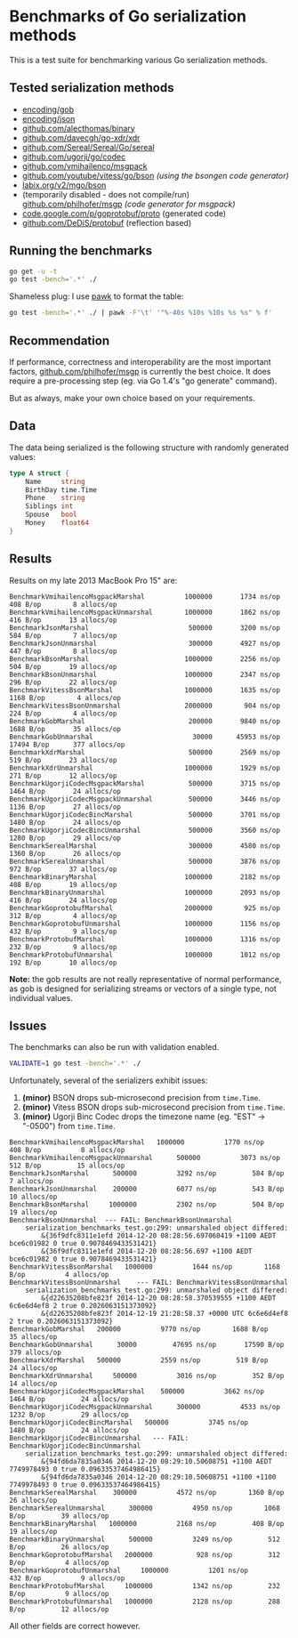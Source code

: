 # Benchmarks of Go serialization methods

This is a test suite for benchmarking various Go serialization methods.

## Tested serialization methods

- [encoding/gob](http://golang.org/pkg/encoding/gob/)
- [encoding/json](http://golang.org/pkg/encoding/json/)
- [github.com/alecthomas/binary](https://github.com/alecthomas/binary)
- [github.com/davecgh/go-xdr/xdr](https://github.com/davecgh/go-xdr)
- [github.com/Sereal/Sereal/Go/sereal](https://github.com/Sereal/Sereal)
- [github.com/ugorji/go/codec](https://github.com/ugorji/go/tree/master/codec)
- [github.com/vmihailenco/msgpack](https://github.com/vmihailenco/msgpack)
- [github.com/youtube/vitess/go/bson](https://github.com/youtube/vitess/tree/master/go/bson) *(using the bsongen code generator)*
- [labix.org/v2/mgo/bson](https://labix.org/v2/mgo/bson)
- (temporarily disabled - does not compile/run) [github.com/philhofer/msgp](https://github.com/philhofer/msgp) *(code generator for msgpack)*
- [code.google.com/p/goprotobuf/proto](https://code.google.com/p/goprotobuf/proto) (generated code)
- [github.com/DeDiS/protobuf](https://github.com/DeDiS/protobuf) (reflection based)


## Running the benchmarks

```bash
go get -u -t
go test -bench='.*' ./
```

Shameless plug: I use [pawk](https://github.com/alecthomas/pawk) to format the table:

```bash
go test -bench='.*' ./ | pawk -F'\t' '"%-40s %10s %10s %s %s" % f'
```

## Recommendation

If performance, correctness and interoperability are the most important
factors, [github.com/philhofer/msgp](https://github.com/philhofer/msgp) is currently
the best choice. It does require a pre-processing step (eg. via Go 1.4's "go
generate" command).

But as always, make your own choice based on your requirements.

## Data

The data being serialized is the following structure with randomly generated values:

```go
type A struct {
    Name     string
    BirthDay time.Time
    Phone    string
    Siblings int
    Spouse   bool
    Money    float64
}
```


## Results

Results on my late 2013 MacBook Pro 15" are:

```
BenchmarkVmihailencoMsgpackMarshal          1000000       1734 ns/op      408 B/op        8 allocs/op
BenchmarkVmihailencoMsgpackUnmarshal        1000000       1862 ns/op      416 B/op       13 allocs/op
BenchmarkJsonMarshal                         500000       3200 ns/op      584 B/op        7 allocs/op
BenchmarkJsonUnmarshal                       300000       4927 ns/op      447 B/op        8 allocs/op
BenchmarkBsonMarshal                        1000000       2256 ns/op      504 B/op       19 allocs/op
BenchmarkBsonUnmarshal                      1000000       2347 ns/op      296 B/op       22 allocs/op
BenchmarkVitessBsonMarshal                  1000000       1635 ns/op     1168 B/op        4 allocs/op
BenchmarkVitessBsonUnmarshal                2000000        904 ns/op      224 B/op        4 allocs/op
BenchmarkGobMarshal                          200000       9840 ns/op     1688 B/op       35 allocs/op
BenchmarkGobUnmarshal                         30000      45953 ns/op    17494 B/op      377 allocs/op
BenchmarkXdrMarshal                          500000       2569 ns/op      519 B/op       23 allocs/op
BenchmarkXdrUnmarshal                       1000000       1929 ns/op      271 B/op       12 allocs/op
BenchmarkUgorjiCodecMsgpackMarshal           500000       3715 ns/op     1464 B/op       24 allocs/op
BenchmarkUgorjiCodecMsgpackUnmarshal         500000       3446 ns/op     1136 B/op       27 allocs/op
BenchmarkUgorjiCodecBincMarshal              500000       3701 ns/op     1480 B/op       24 allocs/op
BenchmarkUgorjiCodecBincUnmarshal            500000       3560 ns/op     1280 B/op       29 allocs/op
BenchmarkSerealMarshal                       300000       4580 ns/op     1360 B/op       26 allocs/op
BenchmarkSerealUnmarshal                     500000       3876 ns/op      972 B/op       37 allocs/op
BenchmarkBinaryMarshal                      1000000       2182 ns/op      408 B/op       19 allocs/op
BenchmarkBinaryUnmarshal                    1000000       2093 ns/op      416 B/op       24 allocs/op
BenchmarkGoprotobufMarshal                  2000000        925 ns/op      312 B/op        4 allocs/op
BenchmarkGoprotobufUnmarshal                1000000       1156 ns/op      432 B/op        9 allocs/op
BenchmarkProtobufMarshal                    1000000       1316 ns/op      232 B/op        9 allocs/op
BenchmarkProtobufUnmarshal                  1000000       1012 ns/op      192 B/op       10 allocs/op
```

**Note:** the gob results are not really representative of normal performance, as gob is designed for serializing streams or vectors of a single type, not individual values.


## Issues

The benchmarks can also be run with validation enabled.

```bash
VALIDATE=1 go test -bench='.*' ./
```

Unfortunately, several of the serializers exhibit issues:

1. **(minor)** BSON drops sub-microsecond precision from `time.Time`.
2. **(minor)** Vitess BSON drops sub-microsecond precision from `time.Time`.
3. **(minor)** Ugorji Binc Codec drops the timezone name (eg. "EST" -> "-0500") from `time.Time`.

```
BenchmarkVmihailencoMsgpackMarshal   1000000          1770 ns/op         408 B/op          8 allocs/op
BenchmarkVmihailencoMsgpackUnmarshal      500000          3073 ns/op         512 B/op         15 allocs/op
BenchmarkJsonMarshal      500000          3292 ns/op         584 B/op          7 allocs/op
BenchmarkJsonUnmarshal    200000          6077 ns/op         543 B/op         10 allocs/op
BenchmarkBsonMarshal     1000000          2302 ns/op         504 B/op         19 allocs/op
BenchmarkBsonUnmarshal  --- FAIL: BenchmarkBsonUnmarshal
    serialization_benchmarks_test.go:299: unmarshaled object differed:
        &{36f9dfc8311e1efd 2014-12-20 08:28:56.697060419 +1100 AEDT bce6c01982 0 true 0.9078469433531421}
        &{36f9dfc8311e1efd 2014-12-20 08:28:56.697 +1100 AEDT bce6c01982 0 true 0.9078469433531421}
BenchmarkVitessBsonMarshal   1000000          1644 ns/op        1168 B/op          4 allocs/op
BenchmarkVitessBsonUnmarshal    --- FAIL: BenchmarkVitessBsonUnmarshal
    serialization_benchmarks_test.go:299: unmarshaled object differed:
        &{d22635208bfe823f 2014-12-20 08:28:58.370539555 +1100 AEDT 6c6e6d4ef8 2 true 0.2026063151373092}
        &{d22635208bfe823f 2014-12-19 21:28:58.37 +0000 UTC 6c6e6d4ef8 2 true 0.2026063151373092}
BenchmarkGobMarshal   200000          9770 ns/op        1688 B/op         35 allocs/op
BenchmarkGobUnmarshal      30000         47695 ns/op       17590 B/op        379 allocs/op
BenchmarkXdrMarshal   500000          2559 ns/op         519 B/op         24 allocs/op
BenchmarkXdrUnmarshal     500000          3016 ns/op         352 B/op         14 allocs/op
BenchmarkUgorjiCodecMsgpackMarshal    500000          3662 ns/op        1464 B/op         24 allocs/op
BenchmarkUgorjiCodecMsgpackUnmarshal      300000          4533 ns/op        1232 B/op         29 allocs/op
BenchmarkUgorjiCodecBincMarshal   500000          3745 ns/op        1480 B/op         24 allocs/op
BenchmarkUgorjiCodecBincUnmarshal   --- FAIL: BenchmarkUgorjiCodecBincUnmarshal
    serialization_benchmarks_test.go:299: unmarshaled object differed:
        &{94fd6da7835a0346 2014-12-20 08:29:10.50608751 +1100 AEDT 7749978493 0 true 0.09633537464986415}
        &{94fd6da7835a0346 2014-12-20 08:29:10.50608751 +1100 +1100 7749978493 0 true 0.09633537464986415}
BenchmarkSerealMarshal    300000          4572 ns/op        1360 B/op         26 allocs/op
BenchmarkSerealUnmarshal      300000          4950 ns/op        1068 B/op         39 allocs/op
BenchmarkBinaryMarshal   1000000          2168 ns/op         408 B/op         19 allocs/op
BenchmarkBinaryUnmarshal      500000          3249 ns/op         512 B/op         26 allocs/op
BenchmarkGoprotobufMarshal   2000000           928 ns/op         312 B/op          4 allocs/op
BenchmarkGoprotobufUnmarshal     1000000          1201 ns/op         432 B/op          9 allocs/op
BenchmarkProtobufMarshal     1000000          1342 ns/op         232 B/op          9 allocs/op
BenchmarkProtobufUnmarshal   1000000          2128 ns/op         288 B/op         12 allocs/op
```

All other fields are correct however.

